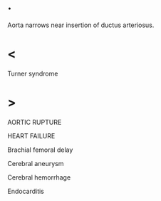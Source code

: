 # .

Aorta narrows near insertion of ductus arteriosus.

# <

Turner syndrome

# >

AORTIC RUPTURE

HEART FAILURE

Brachial femoral delay

Cerebral aneurysm

Cerebral hemorrhage

Endocarditis
